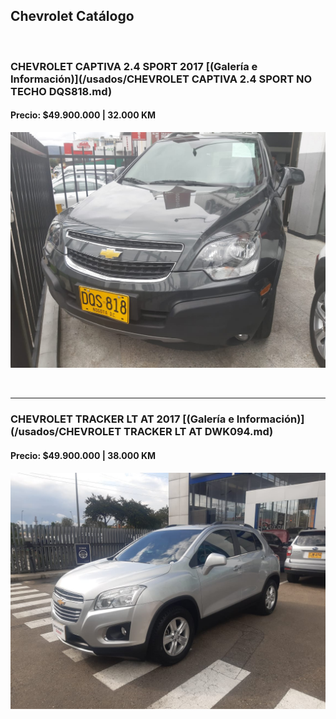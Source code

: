 ## Chevrolet Catálogo

<p>&nbsp;</p>

### CHEVROLET CAPTIVA 2.4 SPORT 2017 [(Galería e Información)](/usados/CHEVROLET CAPTIVA 2.4 SPORT NO TECHO DQS818.md)
#### Precio: $49.900.000 | 32.000 KM

<img src="/usados/images/CHEVROLET CAPTIVA 2.4 SPORT NO TECHO DQS818.jpeg?raw=true"/>
<p>&nbsp;</p>

----
### CHEVROLET TRACKER LT AT 2017 [(Galería e Información)](/usados/CHEVROLET TRACKER LT AT DWK094.md)
#### Precio: $49.900.000 | 38.000 KM

<img src="/usados/images/CHEVROLET TRACKER LT AT DWK094.jpeg?raw=true"/>
<p>&nbsp;</p>